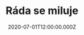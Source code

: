 ---
title: Ráda se miluje
status: Published
date: 2020-07-01T12:00:00.000Z
text: |-
  Ráda se miluje, ráda jí,\
  ráda si jenom tak zpívá,\
  vrabci se na plotě hádají,\
  kolik že času jí zbývá.

  Než vítr dostrká k útesu tu její legrační bárku\
  a Pámbu si ve svým notesu udělá jen další čárku.

  Ráda se miluje, ráda jí,\
  ráda si jenom tak zpívá,\
  vrabci se na plotě hádají,\
  kolik že času jí zbývá.

  Psáno je v nebeské režii, a to hned na první stránce,\
  že naše duše nás přežijí v jinačí tělesný schránce.

  Ráda se miluje, ráda jí,\
  ráda si jenom tak zpívá,\
  vrabci se na plotě hádají,\
  kolik že času jí zbývá.

  Úplně na konci paseky, tam, kde se ozvěna tříští,\
  sedí šnek ve snacku pro šneky - snad její podoba příští.

  Ráda se miluje, ráda jí,\
  ráda si jenom tak zpívá,\
  vrabci se na plotě hádají,\
  kolik že času jí zbývá.
---
